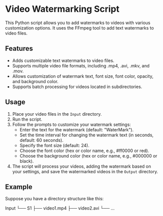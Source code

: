 # Video Watermarking Script

This Python script allows you to add watermarks to videos with various customization options. It uses the FFmpeg tool to add text watermarks to video files.

## Features

- Adds customizable text watermarks to video files.
- Supports multiple video file formats, including .mp4, .avi, .mkv, and .mov.
- Allows customization of watermark text, font size, font color, opacity, and background color.
- Supports batch processing for videos located in subdirectories.

## Usage

1. Place your video files in the `Input` directory.
2. Run the script.
3. Follow the prompts to customize your watermark settings:
   - Enter the text for the watermark (default: "WaterMark").
   - Set the time interval for changing the watermark text (in seconds, default: 60 seconds).
   - Specify the font size (default: 24).
   - Choose the font color (hex or color name, e.g., #ff0000 or red).
   - Choose the background color (hex or color name, e.g., #000000 or black).
4. The script will process your videos, adding the watermark based on your settings, and save the watermarked videos in the `Output` directory.

## Example

Suppose you have a directory structure like this:

Input
└── S1
    ├── video1.mp4
    ├── video2.avi
    └── ...


